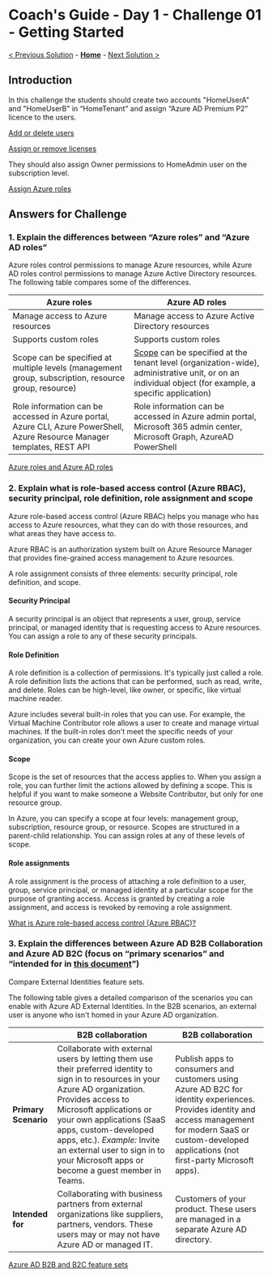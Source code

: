# Coach's Guide - Day 1 - Challenge 01 - Getting Started

 [< Previous Solution](./Solution_D1_00.md) - **[Home](./README.md)** - [Next Solution >](./Solution_D1_02.md)

## Introduction

In this challenge the students should create two accounts "HomeUserA" and "HomeUserB" in “HomeTenant” and assign “Azure AD Premium P2” licence to the users.

[Add or delete users](https://docs.microsoft.com/en-us/azure/active-directory/fundamentals/add-users-azure-active-directory)

[Assign or remove licenses](https://docs.microsoft.com/en-us/azure/active-directory/fundamentals/license-users-groups#assign-licenses-to-users-or-groups)

They should also assign Owner permissions to HomeAdmin user on the subscription level.

[Assign Azure roles](https://docs.microsoft.com/en-us/azure/role-based-access-control/role-assignments-portal?tabs=current)

## Answers for Challenge

### 1. Explain the differences between “Azure roles” and “Azure AD roles”

Azure roles control permissions to manage Azure resources, while Azure AD roles control permissions to manage Azure Active Directory resources. The following table compares some of the differences.

| Azure roles                                                                                                               | Azure AD roles                                                                                                                                                                                                                                |
| ------------------------------------------------------------------------------------------------------------------------- | --------------------------------------------------------------------------------------------------------------------------------------------------------------------------------------------------------------------------------------------- |
| Manage access to Azure resources                                                                                          | Manage access to Azure Active Directory resources                                                                                                                                                                                             |
| Supports custom roles                                                                                                     | Supports custom roles                                                                                                                                                                                                                         |
| Scope can be specified at multiple levels (management group, subscription, resource group, resource)                      | [Scope](https://learn.microsoft.com/en-us/azure/active-directory/roles/custom-overview#scope) can be specified at the tenant level (organization-wide), administrative unit, or on an individual object (for example, a specific application) |
| Role information can be accessed in Azure portal, Azure CLI, Azure PowerShell, Azure Resource Manager templates, REST API | Role information can be accessed in Azure admin portal, Microsoft 365 admin center, Microsoft Graph, AzureAD PowerShell                                                                                                                       |

[Azure roles and Azure AD roles](https://docs.microsoft.com/en-us/azure/role-based-access-control/rbac-and-directory-admin-roles#differences-between-azure-roles-and-azure-ad-roles)

### 2. Explain what is role-based access control (Azure RBAC), security principal, role definition,  role assignment and scope

Azure role-based access control (Azure RBAC) helps you manage who has access to Azure resources, what they can do with those resources, and what areas they have access to.

Azure RBAC is an authorization system built on Azure Resource Manager that provides fine-grained access management to Azure resources.

A role assignment consists of three elements: security principal, role definition, and scope.

#### Security Principal

A security principal is an object that represents a user, group, service principal, or managed identity that is requesting access to Azure resources. You can assign a role to any of these security principals.

#### Role Definition

A role definition is a collection of permissions. It's typically just called a role. A role definition lists the actions that can be performed, such as read, write, and delete. Roles can be high-level, like owner, or specific, like virtual machine reader.

Azure includes several built-in roles that you can use. For example, the Virtual Machine Contributor role allows a user to create and manage virtual machines. If the built-in roles don't meet the specific needs of your organization, you can create your own Azure custom roles.

#### Scope

Scope is the set of resources that the access applies to. When you assign a role, you can further limit the actions allowed by defining a scope. This is helpful if you want to make someone a Website Contributor, but only for one resource group.

In Azure, you can specify a scope at four levels: management group, subscription, resource group, or resource. Scopes are structured in a parent-child relationship. You can assign roles at any of these levels of scope.

#### Role assignments

A role assignment is the process of attaching a role definition to a user, group, service principal, or managed identity at a particular scope for the purpose of granting access. Access is granted by creating a role assignment, and access is revoked by removing a role assignment.

[What is Azure role-based access control (Azure RBAC)?](https://docs.microsoft.com/en-us/azure/role-based-access-control/overview)

### 3. Explain the differences between Azure AD B2B Collaboration and Azure AD B2C (focus on “primary scenarios” and “intended for in [this  document](https://docs.microsoft.com/en-us/azure/active-directory/external-identities/external-identities-overview#comparing-external-identities-feature-sets)”)

Compare External Identities feature sets.

The following table gives a detailed comparison of the scenarios you can enable with Azure AD External Identities. In the B2B scenarios, an external user is anyone who isn't homed in your Azure AD organization.

|                      | **B2B collaboration**                                                                                                                                                                                                                                                                                                                                     | **B2B collaboration**                                                                                                                                                                                           |
| -------------------- | --------------------------------------------------------------------------------------------------------------------------------------------------------------------------------------------------------------------------------------------------------------------------------------------------------------------------------------------------------- | --------------------------------------------------------------------------------------------------------------------------------------------------------------------------------------------------------------- |
| **Primary Scenario** | Collaborate with external users by letting them use their preferred identity to sign in to resources in your Azure AD organization. Provides access to Microsoft applications or your own applications (SaaS apps, custom-developed apps, etc.).  *Example:* Invite an external user to sign in to your Microsoft apps or become a guest member in Teams. | Publish apps to consumers and customers using Azure AD B2C for identity experiences. Provides identity and access management for modern SaaS or custom-developed applications (not first-party Microsoft apps). |
| **Intended for**     | Collaborating with business partners from external organizations like suppliers, partners, vendors. These users may or may not have Azure AD or managed IT.                                                                                                                                                                                               | Customers of your product. These users are managed in a separate Azure AD directory.                                                                                                                            |

[Azure AD B2B and B2C feature sets](https://docs.microsoft.com/en-us/azure/active-directory/external-identities/external-identities-overview#comparing-external-identities-feature-sets)
